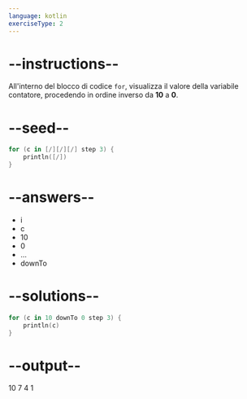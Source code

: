 ```yaml
---
language: kotlin
exerciseType: 2
---
```


# --instructions--

All'interno del blocco di codice `for`, visualizza il valore della variabile contatore, procedendo in ordine inverso da __10__ a __0__.

# --seed--

```kotlin
for (c in [/][/][/] step 3) {
    println([/])
}
```

# --answers--

- i
- c
- 10
- 0
- ...
-  downTo 

# --solutions--

```kotlin
for (c in 10 downTo 0 step 3) {
    println(c)
}
```

# --output--

10
7
4
1
